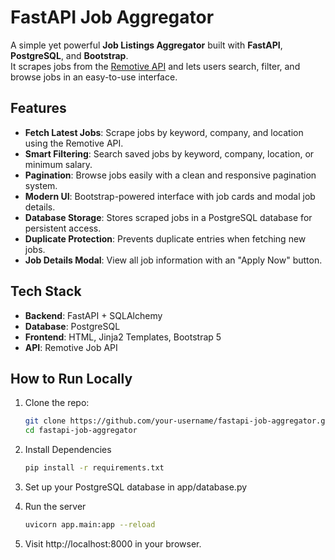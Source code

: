 # FastAPI Job Aggregator

A simple yet powerful **Job Listings Aggregator** built with **FastAPI**, **PostgreSQL**, and **Bootstrap**.  
It scrapes jobs from the [Remotive API](https://remotive.com/api/remote-jobs) and lets users search, filter, and browse jobs in an easy-to-use interface.

## Features
- **Fetch Latest Jobs**: Scrape jobs by keyword, company, and location using the Remotive API.
- **Smart Filtering**: Search saved jobs by keyword, company, location, or minimum salary.
- **Pagination**: Browse jobs easily with a clean and responsive pagination system.
- **Modern UI**: Bootstrap-powered interface with job cards and modal job details.
- **Database Storage**: Stores scraped jobs in a PostgreSQL database for persistent access.
- **Duplicate Protection**: Prevents duplicate entries when fetching new jobs.
- **Job Details Modal**: View all job information with an "Apply Now" button.

## Tech Stack
- **Backend**: FastAPI + SQLAlchemy
- **Database**: PostgreSQL
- **Frontend**: HTML, Jinja2 Templates, Bootstrap 5
- **API**: Remotive Job API

## How to Run Locally
1. Clone the repo:
   ```sh
   git clone https://github.com/your-username/fastapi-job-aggregator.git
   cd fastapi-job-aggregator
   
2. Install Dependencies
   ```sh
   pip install -r requirements.txt
   
3. Set up your PostgreSQL database in app/database.py
   
4. Run the server
   ```sh
   uvicorn app.main:app --reload

5. Visit http://localhost:8000 in your browser.

